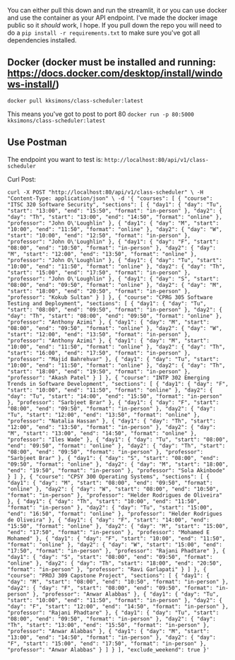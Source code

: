 You can either pull this down and run the streamlit, it or you can use docker and use the container as your API endpoint. I've made the docker image public so it _should_ work, I hope.
If you pull down the repo you will need to do a `pip install -r requirements.txt` to make sure you've got all dependencies installed.

## Docker (docker must be installed and running: https://docs.docker.com/desktop/install/windows-install/)
`docker pull kksimons/class-scheduler:latest`

This means you've got to post to port 80
`docker run -p 80:5000 kksimons/class-scheduler:latest`

## Use Postman
The endpoint you want to test is: `http://localhost:80/api/v1/class-scheduler`

Curl Post:

`curl -X POST "http://localhost:80/api/v1/class-scheduler" \
-H "Content-Type: application/json" \
-d '{
  "courses": [
    {
      "course": "ITSC 320 Software Security",
      "sections": [
        {
          "day1": {
            "day": "Tu",
            "start": "13:00",
            "end": "15:50",
            "format": "in-person"
          },
          "day2": {
            "day": "Th",
            "start": "13:00",
            "end": "14:50",
            "format": "online"
          },
          "professor": "John O\'Loughlin"
        },
        {
          "day1": {
            "day": "M",
            "start": "10:00",
            "end": "11:50",
            "format": "online"
          },
          "day2": {
            "day": "W",
            "start": "10:00",
            "end": "12:50",
            "format": "in-person"
          },
          "professor": "John O\'Loughlin"
        },
        {
          "day1": {
            "day": "F",
            "start": "08:00",
            "end": "10:50",
            "format": "in-person"
          },
          "day2": {
            "day": "M",
            "start": "12:00",
            "end": "13:50",
            "format": "online"
          },
          "professor": "John O\'Loughlin"
        },
        {
          "day1": {
            "day": "Tu",
            "start": "10:00",
            "end": "11:50",
            "format": "online"
          },
          "day2": {
            "day": "Th",
            "start": "15:00",
            "end": "17:50",
            "format": "in-person"
          },
          "professor": "John O\'Loughlin"
        },
        {
          "day1": {
            "day": "S",
            "start": "08:00",
            "end": "09:50",
            "format": "online"
          },
          "day2": {
            "day": "M",
            "start": "18:00",
            "end": "20:50",
            "format": "in-person"
          },
          "professor": "Kokub Sultan"
        }
      ]
    },
    {
      "course": "CPRG 305 Software Testing and Deployment",
      "sections": [
        {
          "day1": {
            "day": "Tu",
            "start": "08:00",
            "end": "09:50",
            "format": "in-person"
          },
          "day2": {
            "day": "Th",
            "start": "08:00",
            "end": "09:50",
            "format": "online"
          },
          "professor": "Anthony Azimi"
        },
        {
          "day1": {
            "day": "M",
            "start": "08:00",
            "end": "09:50",
            "format": "online"
          },
          "day2": {
            "day": "W",
            "start": "12:00",
            "end": "13:50",
            "format": "in-person"
          },
          "professor": "Anthony Azimi"
        },
        {
          "day1": {
            "day": "M",
            "start": "10:00",
            "end": "11:50",
            "format": "online"
          },
          "day2": {
            "day": "Th",
            "start": "16:00",
            "end": "17:50",
            "format": "in-person"
          },
          "professor": "Majid Bahrehvar"
        },
        {
          "day1": {
            "day": "Tu",
            "start": "10:00",
            "end": "11:50",
            "format": "online"
          },
          "day2": {
            "day": "Th",
            "start": "18:00",
            "end": "19:50",
            "format": "in-person"
          },
          "professor": "Akash Patel"
        }
      ]
    },
    {
      "course": "INTP 302 Emerging Trends in Software Development",
      "sections": [
        {
          "day1": {
            "day": "F",
            "start": "10:00",
            "end": "11:50",
            "format": "online"
          },
          "day2": {
            "day": "Tu",
            "start": "14:00",
            "end": "15:50",
            "format": "in-person"
          },
          "professor": "Sarbjeet Brar"
        },
        {
          "day1": {
            "day": "F",
            "start": "08:00",
            "end": "09:50",
            "format": "in-person"
          },
          "day2": {
            "day": "Tu",
            "start": "12:00",
            "end": "13:50",
            "format": "online"
          },
          "professor": "Natalia Hassan"
        },
        {
          "day1": {
            "day": "Th",
            "start": "12:00",
            "end": "13:50",
            "format": "in-person"
          },
          "day2": {
            "day": "M",
            "start": "13:00",
            "end": "14:50",
            "format": "online"
          },
          "professor": "Iles Wade"
        },
        {
          "day1": {
            "day": "Tu",
            "start": "08:00",
            "end": "09:50",
            "format": "online"
          },
          "day2": {
            "day": "Th",
            "start": "08:00",
            "end": "09:50",
            "format": "in-person"
          },
          "professor": "Sarbjeet Brar"
        },
        {
          "day1": {
            "day": "S",
            "start": "08:00",
            "end": "09:50",
            "format": "online"
          },
          "day2": {
            "day": "M",
            "start": "18:00",
            "end": "19:50",
            "format": "in-person"
          },
          "professor": "Sola Akinbode"
        }
      ]
    },
    {
      "course": "CPSY 300 Operating Systems",
      "sections": [
        {
          "day1": {
            "day": "M",
            "start": "08:00",
            "end": "09:50",
            "format": "online"
          },
          "day2": {
            "day": "W",
            "start": "08:00",
            "end": "10:50",
            "format": "in-person"
          },
          "professor": "Helder Rodrigues de Oliveira"
        },
        {
          "day1": {
            "day": "Th",
            "start": "10:00",
            "end": "11:50",
            "format": "in-person"
          },
          "day2": {
            "day": "Tu",
            "start": "15:00",
            "end": "16:50",
            "format": "online"
          },
          "professor": "Helder Rodrigues de Oliveira"
        },
        {
          "day1": {
            "day": "F",
            "start": "14:00",
            "end": "15:50",
            "format": "online"
          },
          "day2": {
            "day": "M",
            "start": "15:00",
            "end": "17:50",
            "format": "in-person"
          },
          "professor": "Mohamed E Mohamed"
        },
        {
          "day1": {
            "day": "F",
            "start": "10:00",
            "end": "11:50",
            "format": "online"
          },
          "day2": {
            "day": "W",
            "start": "15:00",
            "end": "17:50",
            "format": "in-person"
          },
          "professor": "Rajani Phadtare"
        },
        {
          "day1": {
            "day": "S",
            "start": "08:00",
            "end": "09:50",
            "format": "online"
          },
          "day2": {
            "day": "Th",
            "start": "18:00",
            "end": "20:50",
            "format": "in-person"
          },
          "professor": "Ravi Garlapati"
        }
      ]
    },
    {
      "course": "PROJ 309 Capstone Project",
      "sections": [
        {
          "day1": {
            "day": "M",
            "start": "08:00",
            "end": "10:50",
            "format": "in-person"
          },
          "day2": {
            "day": "F",
            "start": "08:00",
            "end": "09:50",
            "format": "in-person"
          },
          "professor": "Anwar Alabbas"
        },
        {
          "day1": {
            "day": "Tu",
            "start": "10:00",
            "end": "11:50",
            "format": "in-person"
          },
          "day2": {
            "day": "F",
            "start": "12:00",
            "end": "14:50",
            "format": "in-person"
          },
          "professor": "Rajani Phadtare"
        },
        {
          "day1": {
            "day": "Tu",
            "start": "08:00",
            "end": "09:50",
            "format": "in-person"
          },
          "day2": {
            "day": "Th",
            "start": "13:00",
            "end": "15:50",
            "format": "in-person"
          },
          "professor": "Anwar Alabbas"
        },
        {
          "day1": {
            "day": "M",
            "start": "13:00",
            "end": "14:50",
            "format": "in-person"
          },
          "day2": {
            "day": "F",
            "start": "15:00",
            "end": "17:50",
            "format": "in-person"
          },
          "professor": "Anwar Alabbas"
        }
      ]
    }
  ],
  "exclude_weekend": true
}'
`
